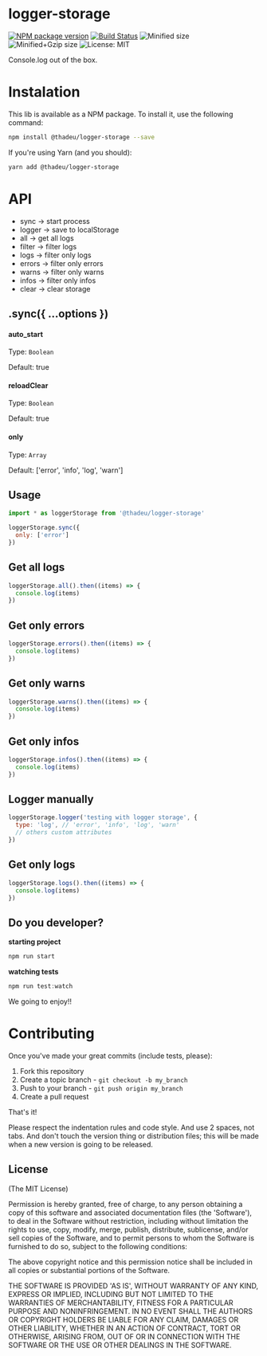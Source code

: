# logger-storage

[![NPM package version](https://img.shields.io/npm/v/@thadeu/logger-storage.svg)](https://www.npmjs.com/package/@thadeu/logger-storage)
[![Build Status](https://travis-ci.org/thadeu/logger-storage.svg?branch=master)](https://travis-ci.org/thadeu/logger-storage)
![Minified size](http://img.badgesize.io/thadeu/logger-storage/master/dist/logger-storage.min.js.svg?label=min+size)
![Minified+Gzip size](http://img.badgesize.io/thadeu/logger-storage/master/dist/logger-storage.min.js.svg?compression=gzip&label=min%2Bgzip+size)
![License: MIT](https://img.shields.io/npm/l/@thadeu/logger-storage.svg)

Console.log out of the box.

# Instalation
This lib is available as a NPM package. To install it, use the following command:

```bash
npm install @thadeu/logger-storage --save
```

If you're using Yarn (and you should):

```bash
yarn add @thadeu/logger-storage
```

# API

* sync -> start process
* logger -> save to localStorage
* all -> get all logs
* filter -> filter logs
* logs -> filter only logs
* errors -> filter only errors
* warns -> filter only warns
* infos -> filter only infos
* clear -> clear storage

## .sync({ ...options })

#### auto_start

Type: `Boolean`

Default: true

#### reloadClear

Type: `Boolean`

Default: true

#### only

Type: `Array`

Default: ['error', 'info', 'log', 'warn']

## Usage

```js
import * as loggerStorage from '@thadeu/logger-storage'
```

```js
loggerStorage.sync({
  only: ['error']
})
```

## Get all logs

```js
loggerStorage.all().then((items) => {
  console.log(items)
})
```

## Get only errors

```js
loggerStorage.errors().then((items) => {
  console.log(items)
})
```

## Get only warns

```js
loggerStorage.warns().then((items) => {
  console.log(items)
})
```

## Get only infos

```js
loggerStorage.infos().then((items) => {
  console.log(items)
})
```

## Logger manually

```js
loggerStorage.logger('testing with logger storage', {
  type: 'log', // 'error', 'info', 'log', 'warn'
  // others custom attributes
})
```

## Get only logs

```js
loggerStorage.logs().then((items) => {
  console.log(items)
})
```

## Do you developer?

**starting project**

```js
npm run start
```

**watching tests**

```js
npm run test:watch
```

We going to enjoy!!

# Contributing

Once you've made your great commits (include tests, please):

1. Fork this repository
2. Create a topic branch - `git checkout -b my_branch`
3. Push to your branch - `git push origin my_branch`
4. Create a pull request

That's it!

Please respect the indentation rules and code style. And use 2 spaces, not tabs. And don't touch the version thing or distribution files; this will be made when a new version is going to be released.

## License
(The MIT License)

Permission is hereby granted, free of charge, to any person obtaining a copy of this software and associated documentation files (the 'Software'), to deal in the Software without restriction, including without limitation the rights to use, copy, modify, merge, publish, distribute, sublicense, and/or sell copies of the Software, and to permit persons to whom the Software is furnished to do so, subject to the following conditions:

The above copyright notice and this permission notice shall be included in all copies or substantial portions of the Software.

THE SOFTWARE IS PROVIDED 'AS IS', WITHOUT WARRANTY OF ANY KIND, EXPRESS OR IMPLIED, INCLUDING BUT NOT LIMITED TO THE WARRANTIES OF MERCHANTABILITY, FITNESS FOR A PARTICULAR PURPOSE AND NONINFRINGEMENT. IN NO EVENT SHALL THE AUTHORS OR COPYRIGHT HOLDERS BE LIABLE FOR ANY CLAIM, DAMAGES OR OTHER LIABILITY, WHETHER IN AN ACTION OF CONTRACT, TORT OR OTHERWISE, ARISING FROM, OUT OF OR IN CONNECTION WITH THE SOFTWARE OR THE USE OR OTHER DEALINGS IN THE SOFTWARE.
